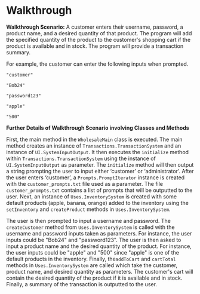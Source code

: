 ﻿# Walkthrough


**Walkthrough Scenario:**  A customer enters their username, password, a product name, and a desired quantity of that product. The program will add the specified quantity of the product to the customer's shopping cart if the product is available and in stock. The program will provide a transaction summary. 

For example, the customer can enter the following inputs when prompted.
    
    "customer"

    "Bob24"

    "password123"

    "apple"

    "500"

**Further Details of Walkthrough Scenario involving Classes and Methods** 

First, the main method in the `WholesaleMain` class is executed. The main method creates an instance of `Transactions.TransactionSystem` and an instance of `UI.SystemInputOutput`. It then executes the `initialize` method within `Transactions.TransactionSystem` using the instance of `UI.SystemInputOutput` as parameter. The `initialize` method will then output a string prompting the user to input either ‘customer’ or ‘administrator’. After the user enters ‘customer’, a `Prompts.PromptIterator` instance is created with the `customer_prompts.txt` file used as a parameter. The file `customer_prompts.txt` contains a list of prompts that will be outputted to the user.  Next, an instance of `Uses.InventorySystem` is created with some default products (apple, banana, orange) added to the inventory using the `setInventory` and `createProduct` methods in `Uses.InventorySystem`.

The user is then prompted to input a username and password.  The `createCustomer` method from  `Uses.InventorySystem` is called with the username and password inputs taken as parameters.  For instance, the user inputs could be "Bob24" and "password123". The user is then asked to input a product name and the desired quantity of the product. For instance, the user inputs could be "apple" and "500" since "apple" is one of the default products in the inventory.  Finally, the`addToCart` and `cartTotal` methods in `Uses.InventorySystem` are called which take the customer, product name, and desired quantity as parameters. The customer's cart will contain the desired quantity of the product if it is available and in stock. Finally, a summary of the transaction is outputted to the user.
